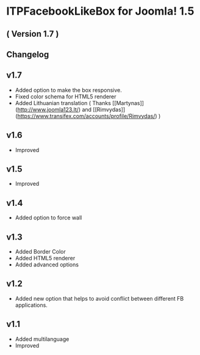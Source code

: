 ITPFacebookLikeBox for Joomla! 1.5
==========================
( Version 1.7 )
--------------------------

Changelog
---------

v1.7
-----
* Added option to make the box responsive.
* Fixed color schema for HTML5 renderer
* Added Lithuanian translation ( Thanks [[Martynas]] (http://www.joomla123.lt/) and [[Rimvydas]] (https://www.transifex.com/accounts/profile/Rimvydas/) )

v1.6
-----
* Improved

v1.5
-----
* Improved

v1.4
-----
* Added option to force wall

v1.3
-----
* Added Border Color
* Added HTML5 renderer
* Added advanced options

v1.2
-----------
* Added new option that helps to avoid conflict between different FB applications.

v1.1
-----------
* Added multilanguage
* Improved